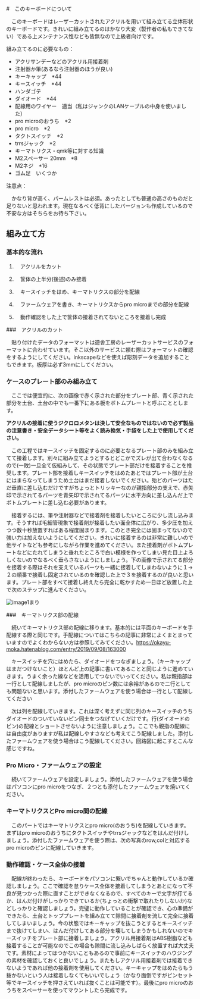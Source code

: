 #　このキーボードについて

　このキーボードはレーザーカットされたアクリルを用いて組み立てる立体形状のキーボードです。きれいに組み立てるのはかなり大変（製作者の私もできてない）である上メンテナンス性なども皆無なので上級者向けです。



組み立てるのに必要なもの：

+ アクリサンデーなどのアクリル用接着剤
+ 注射器か筆(あるなら注射器のほうが良い)
+ キーキャップ　*44
+ キースイッチ　*44
+ ハンダゴテ
+ ダイオード　*44
+ 配線用のワイヤー　適当（私はジャンクのLANケーブルの中身を使いました）
+ pro microのおうち　*2
+ pro micro　*2
+ タクトスイッチ　*2
+ trrsジャック　*2
+ キーマトリクス・qmk等に対する知識
+ M2スペーサー 20mm　*8
+ M2ネジ　*16
+ ゴム足　いくつか

注意点：

　かなり背が高く、パームレストは必須。あったとしても普通の高さのものだと足りないと思われます。現在なるべく低背にしたバージョンも作成しているので不安な方はそちらをお待ち下さい。

## 組み立て方

### 基本的な流れ

1. 　アクリルをカット

2. 　筐体の上半分(後述)のみ接着

3. 　キースイッチをはめ、キーマトリクスの部分を配線

4. 　ファームウェアを書き、キーマトリクスからpro microまでの部分を配線

5. 　動作確認をした上で筐体の接着されてないところを接着し完成

###　アクリルのカット

　貼り付けたデータのフォーマットは遊舎工房のレーザーカットサービスのフォーマットに合わせています。そこ以外のサービスに頼む際はフォーマットの確認をするようにしてください。inkscapeなどを使えば彫刻データを追加することもできます。板厚は必ず3mmにしてください。

### ケースのプレート部のみ組み立て

　ここでは便宜的に、次の画像で赤く示された部分をプレート部、青く示された部分を土台、土台の中でも一番下にある板をボトムプレートと呼ぶこととします。

__アクリルの接着に使うジクロロメタンは決して安全なものではないので必ず製品の注意書き・安全データシート等をよく読み換気・手袋をした上で使用してください。__

　この工程ではキースイッチを固定するのに必要となるプレート部のみを組み立てて接着します。別々に組み立てようとするとどこかでズレが出て合わなくなるので(一敗)一旦全て仮組みして、その状態でプレート部だけを接着することを推奨します。プレート部を接着しキースイッチをはめたあとではプレート部が土台にはまらなってしまうため土台はまだ接着しないでください。殆どのパーツはただ垂直に差し込むだけですがちょっとトリッキーなのが親指部分の支えで、赤矢印で示されてるパーツを青矢印で示されてるパーツに水平方向に差し込んだ上でボトムプレートに差し込む必要があります。

　接着するには、筆や注射器などで接着剤を接着したいところに少し流し込みます。そうすれば毛細管現象で接着剤が接着したい面全体に広がり、多少圧を加えつつ数十秒放置すればある程度固まります。このとき完全には固まってないので強い力は加えないようにしてください。きれいに接着するのは非常に難しいので他サイトなども参考にしながら作業を進めてください。また接着剤がボトムプレートなどにたれてしまうと垂れたところで白い模様を作ってしまい見た目上よろしくないのでなるべく垂らさないようにしましょう。下の画像で示されてる部分を接着する際はそれを支えているパーツも一緒に接着してしまわないように１→２の順番で接着し固定されているのを確認した上で３を接着するのが良いと思います。プレート部をすべて接着し終えたら完全に乾かすため一日ほど放置した上で次のステップに進んでください。

![image1](https://upload.wikimedia.org/wikipedia/commons/thumb/b/b6/Image_created_with_a_mobile_phone.png/330px-Image_created_with_a_mobile_phone.png)まり



###　キーマトリクス部の配線

　続いてキーマトリクス部の配線に移ります。基本的には平面のキーボードを手配線する際と同じです。手配線についてはこちらの記事に非常によくまとまっていますのでよくわからない方は参照してみてください。https://okayu-moka.hatenablog.com/entry/2019/09/08/163000

　キースイッチを穴にはめたら、ダイオードをつなぎましょう。（キーキャップはまだつけないこと）ほとんど上の記事に書いてあることと同じように進めていきます。うまく余った線などを活用してつないでいってください。私は親指部は一行として配線しましたが、pro microのピン数には余裕があるので二行としても問題ないと思います。添付したファームウェアを使う場合は一行として配線してください

　次は列を配線していきます。これは深く考えずに同じ列のキースイッチのうちダイオードのついていないピン同士をつなげていくだけです。行(ダイオードのピン)の配線とショートさせないように注意しましょう。ここでも親指の配線には自由度がありますが私は配線しやすさなども考えてこう配線しました。添付したファームウェアを使う場合はこう配線してください。回路図に起こすとこんな感じですね。

### Pro Micro・ファームウェアの設定

　続いてファームウェアを設定しましょう。添付したファームウェアを使う場合はパソコンにpro microをつなぎ、２つとも添付したファームウェアを焼いてください。

### キーマトリクスとPro micro間の配線
　このパートではキーマトリクスとpro micro(のおうち)を配線していきます。まずはpro microのおうちにタクトスイッチやtrrsジャックなどをはんだ付けしましょう。添付したファームウェアを使う際は、次の写真のrow,colと対応するpro microのピンに配線していきます。
### 動作確認・ケース全体の接着
　配線が終わったら、キーボードをパソコンに繋いでちゃんと動作しているか確認しましょう。ここで確認を怠りケース全体を接着してしまうとあとになって不良が見つかった際に直すことができなくなるので、すべてのキーで文字が打てるか、はんだ付けがしっかりできているか(ちょっとの衝撃で取れたりしないか)などしっかりと確認しましょう。完璧に動作していることが確認でき、心の準備ができたら、土台とトッププレートを組み立てて隙間に接着剤を流して完全に接着してしまいましょう。今の状態ではキーキャップを抜こうとするとキースイッチまで抜けてしまい、はんだ付けしてある部分を壊してしまうかもしれないのでキースイッチをプレート部に接着しましょう。アクリル用接着剤はABS樹脂なども接着することが可能なのでこの場合も隙間に流し込みしばらく放置すれば大丈夫です。素材によってはつかないこともあるので事前にキースイッチのハウジングの素材を確認しておくと良いでしょう。またもしアクリル用接着剤では接着できないようであれば他の接着剤を使用してください。キーキャップをはめたらもう抜かないという人は接着しなくてもいいでしょう（かなり面倒ですがピンセット等でキースイッチを押さえていれば抜くことは可能です）。最後にpro microのおうちをスペーサーを使ってマウントしたら完成です。